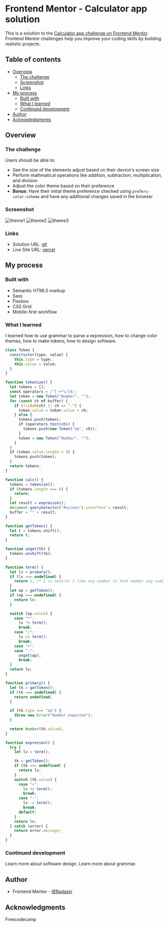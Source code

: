 # Frontend Mentor - Calculator app solution

This is a solution to the [Calculator app challenge on Frontend Mentor](https://www.frontendmentor.io/challenges/calculator-app-9lteq5N29). Frontend Mentor challenges help you improve your coding skills by building realistic projects. 

## Table of contents

- [Overview](#overview)
  - [The challenge](#the-challenge)
  - [Screenshot](#screenshot)
  - [Links](#links)
- [My process](#my-process)
  - [Built with](#built-with)
  - [What I learned](#what-i-learned)
  - [Continued development](#continued-development)
- [Author](#author)
- [Acknowledgments](#acknowledgments)


## Overview

### The challenge

Users should be able to:

- See the size of the elements adjust based on their device's screen size
- Perform mathmatical operations like addition, subtraction, multiplication, and division
- Adjust the color theme based on their preference
- **Bonus**: Have their initial theme preference checked using `prefers-color-scheme` and have any additional changes saved in the browser

### Screenshot

![theme1](./screenshot.png)
![theme2](./theme2.png)
![theme3](./theme3.png)

### Links

- Solution URL: [git](https://github.com/RadasinR/frontend-calculator.git)
- Live Site URL: [vercel](https://frontend-calculator-ten.vercel.app/)

## My process

### Built with

- Semantic HTML5 markup
- Sass
- Flexbox
- CSS Grid
- Mobile-first workflow

### What I learned

I learned how to use grammar to parse a expression, how to change color themes, how to make tokens, how to design software.



```js
class Token {
  constructor(type, value) {
    this.type = type;
    this.value = value;
  }
}

function tokenize() {
  let tokens = [];
  const operators = /^[-+*\/]$/;
  let token = new Token("Number", "");
  for (const ch of buffer) {
    if (!isNaN(ch) || ch == ".") {
      token.value = token.value + ch;
    } else {
      tokens.push(token);
      if (operators.test(ch)) {
        tokens.push(new Token("op", ch));
      }
      token = new Token("Number", "");
    }
  }
  if (token.value.length > 0) {
    tokens.push(token);
  }
  return tokens;
}

function calc() {
  tokens = tokenize();
  if (tokens.length === 0) {
    return;
  }
  let result = expresion();
  document.querySelector("#screen").innerText = result;
  buffer = "" + result;
}

function getToken() {
  let t = tokens.shift();
  return t;
}

function unget(tk) {
  tokens.unshift(tk);
}

function term() {
  let lv = primary();
  if (lv === undefined) {
    return 1; /* 1 is neutral 1 time any number is that number any number divide bty 1 is that number */
  }
  let op = getToken();
  if (op === undefined) {
    return lv;
  }

  switch (op.value) {
    case "*":
      lv *= term();
      break;
    case "/":
      lv /= term();
      break;
    case "+":
    case "-":
      unget(op);
      break;
  }
  return lv;
}

function primary() {
  let tk = getToken();
  if (tk === undefined) {
    return undefined;
  }

  if (tk.type === "op") {
    throw new Error("Number expected");
  }

  return Number(tk.value);
}

function expresion() {
  try {
    let lv = term();

    tk = getToken();
    if (tk === undefined) {
      return lv;
    }
    switch (tk.value) {
      case "+":
        lv += term();
        break;
      case "-":
        lv -= term();
        break;
      default:
    }
    return lv;
  } catch (error) {
    return error.message;
  }
}
```

### Continued development

Learn more about software design. Learn more about grammar.



## Author

- Frontend Mentor - [@Radasin](https://www.frontendmentor.io/profile/Radasin)


## Acknowledgments

Freecodecamp

